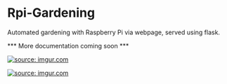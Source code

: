 # Rpi-Gardening
Automated gardening with Raspberry Pi via webpage, served using flask. 

*** More documentation coming soon ***

<a href="http://imgur.com/n98QJWE"><img src="http://i.imgur.com/n98QJWEl.png" title="source: imgur.com" /></a>

<a href="http://imgur.com/UJYgUO1"><img src="http://i.imgur.com/UJYgUO1.jpg" title="source: imgur.com" /></a>
